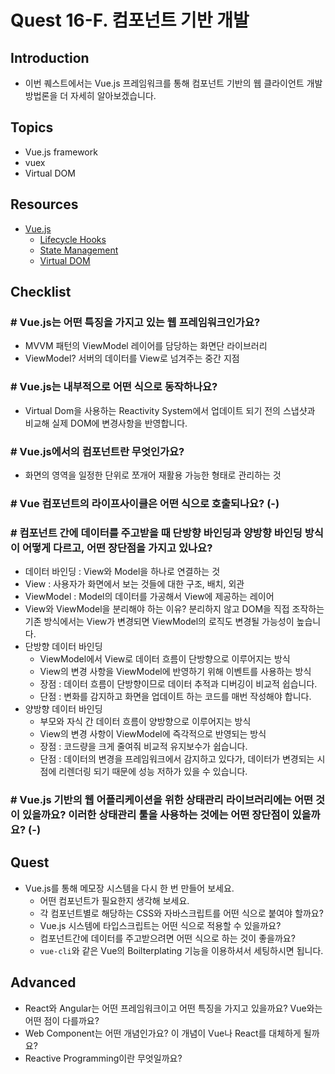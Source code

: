 # Quest 16-F. 컴포넌트 기반 개발

## Introduction

- 이번 퀘스트에서는 Vue.js 프레임워크를 통해 컴포넌트 기반의 웹 클라이언트 개발 방법론을 더 자세히 알아보겠습니다.

## Topics

- Vue.js framework
- vuex
- Virtual DOM

## Resources

- [Vue.js](https://vuejs.org)
  - [Lifecycle Hooks](https://v3.vuejs.org/guide/composition-api-lifecycle-hooks.html)
  - [State Management](https://v3.vuejs.org/guide/state-management.html)
  - [Virtual DOM](https://v3.vuejs.org/guide/optimizations.html#virtual-dom)

## Checklist

### # Vue.js는 어떤 특징을 가지고 있는 웹 프레임워크인가요?

- MVVM 패턴의 ViewModel 레이어를 담당하는 화면단 라이브러리
- ViewModel? 서버의 데이터를 View로 넘겨주는 중간 지점

### # Vue.js는 내부적으로 어떤 식으로 동작하나요?

- Virtual Dom을 사용하는 Reactivity System에서 업데이트 되기 전의 스냅샷과 비교해 실제 DOM에 변경사항을 반영합니다.

### # Vue.js에서의 컴포넌트란 무엇인가요?

- 화면의 영역을 일정한 단위로 쪼개어 재활용 가능한 형태로 관리하는 것

### # Vue 컴포넌트의 라이프사이클은 어떤 식으로 호출되나요? (-)

### # 컴포넌트 간에 데이터를 주고받을 때 단방향 바인딩과 양방향 바인딩 방식이 어떻게 다르고, 어떤 장단점을 가지고 있나요?

- 데이터 바인딩 : View와 Model을 하나로 연결하는 것
- View : 사용자가 화면에서 보는 것들에 대한 구조, 배치, 외관
- ViewModel : Model의 데이터를 가공해서 View에 제공하는 레이어
- View와 ViewModel을 분리해야 하는 이유? 분리하지 않고 DOM을 직접 조작하는 기존 방식에서는 View가 변경되면 ViewModel의 로직도 변경될 가능성이 높습니다.
- 단방향 데이터 바인딩
  - ViewModel에서 View로 데이터 흐름이 단방향으로 이루어지는 방식
  - View의 변경 사항을 ViewModel에 반영하기 위해 이벤트를 사용하는 방식
  - 장점 : 데이터 흐름이 단방향이므로 데이터 추적과 디버깅이 비교적 쉽습니다.
  - 단점 : 변화를 감지하고 화면을 업데이트 하는 코드를 매번 작성해야 합니다.
- 양방향 데이터 바인딩
  - 부모와 자식 간 데이터 흐름이 양방향으로 이루어지는 방식
  - View의 변경 사항이 ViewModel에 즉각적으로 반영되는 방식
  - 장점 : 코드량을 크게 줄여줘 비교적 유지보수가 쉽습니다.
  - 단점 : 데이터의 변경을 프레임워크에서 감지하고 있다가, 데이터가 변경되는 시점에 리렌더링 되기 때문에 성능 저하가 있을 수 있습니다.

### # Vue.js 기반의 웹 어플리케이션을 위한 상태관리 라이브러리에는 어떤 것이 있을까요? 이러한 상태관리 툴을 사용하는 것에는 어떤 장단점이 있을까요? (-)

## Quest

- Vue.js를 통해 메모장 시스템을 다시 한 번 만들어 보세요.
  - 어떤 컴포넌트가 필요한지 생각해 보세요.
  - 각 컴포넌트별로 해당하는 CSS와 자바스크립트를 어떤 식으로 붙여야 할까요?
  - Vue.js 시스템에 타입스크립트는 어떤 식으로 적용할 수 있을까요?
  - 컴포넌트간에 데이터를 주고받으려면 어떤 식으로 하는 것이 좋을까요?
  - `vue-cli`와 같은 Vue의 Boilterplating 기능을 이용하셔서 세팅하시면 됩니다.

## Advanced

- React와 Angular는 어떤 프레임워크이고 어떤 특징을 가지고 있을까요? Vue와는 어떤 점이 다를까요?
- Web Component는 어떤 개념인가요? 이 개념이 Vue나 React를 대체하게 될까요?
- Reactive Programming이란 무엇일까요?
